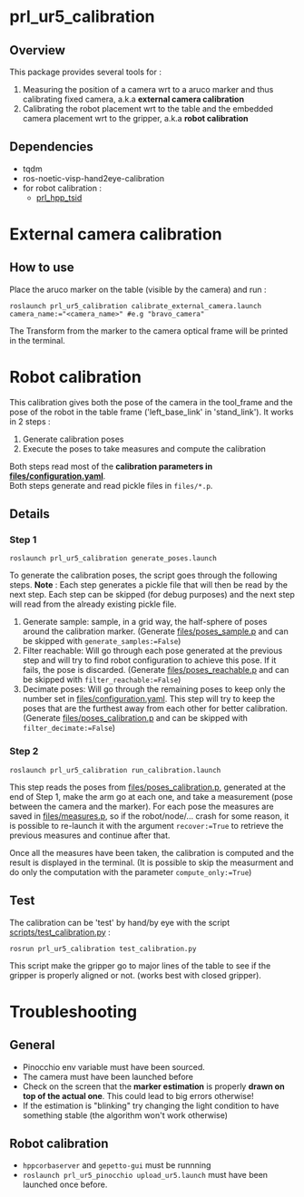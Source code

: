 prl_ur5_calibration
===

## Overview
This package provides several tools for :
1. Measuring the position of a camera wrt to a aruco marker and thus calibrating fixed camera, a.k.a **external camera calibration**
2. Calibrating the robot placement wrt to the table and the embedded camera placement wrt to the gripper, a.k.a **robot calibration**

## Dependencies
* tqdm
* ros-noetic-visp-hand2eye-calibration
* for robot calibration :
    * [prl_hpp_tsid](https://github.com/inria-paris-robotic-lab/prl_hpp_tsid)

# External camera calibration
## How to use
Place the aruco marker on the table (visible by the camera) and run :
```
roslaunch prl_ur5_calibration calibrate_external_camera.launch camera_name:="<camera_name>" #e.g "bravo_camera"
```
The Transform from the marker to the camera optical frame will be printed in the terminal.

# Robot calibration
This calibration gives both the pose of the camera in the tool_frame and the pose of the robot in the table frame ('left_base_link' in 'stand_link').
It works in 2 steps :
1. Generate calibration poses
2. Execute the poses to take measures and compute the calibration

Both steps read most of the **calibration parameters in [files/configuration.yaml](files/configuration.yaml)**.  
Both steps generate and read pickle files in `files/*.p`.

## Details
### Step 1
```
roslaunch prl_ur5_calibration generate_poses.launch
```
To generate the calibration poses, the script goes through the following steps.
**Note** : Each step generates a pickle file that will then be read by the next step. Each step can be skipped (for debug purposes) and the next step will read from the already existing pickle file.

1. Generate sample: sample, in a grid way, the half-sphere of poses around the calibration marker.
    (Generate [files/poses_sample.p](files/poses_sample.p) and can be skipped with `generate_samples:=False`)
2. Filter reachable: Will go through each pose generated at the previous step and will try to find robot configuration to achieve this pose. If it fails, the pose is discarded.
    (Generate [files/poses_reachable.p](files/poses_reachable.p) and can be skipped with `filter_reachable:=False`)
3. Decimate poses: Will go through the remaining poses to keep only the number set in [files/configuration.yaml](files/configuration.yaml). This step will try to keep the poses that are the furthest away from each other for better calibration.
    (Generate [files/poses_calibration.p](files/poses_calibration.p) and can be skipped with `filter_decimate:=False`)

### Step 2
```
roslaunch prl_ur5_calibration run_calibration.launch
```
This step reads the poses from [files/poses_calibration.p](files/poses_calibration.p), generated at the end of Step 1, make the arm go at each one, and take a measurement (pose between the camera and the marker). For each pose the measures are saved in [files/measures.p](files/measures.p), so if the robot/node/... crash for some reason, it is possible to re-launch it with the argument `recover:=True` to retrieve the previous measures and continue after that.

Once all the measures have been taken, the calibration is computed and the result is displayed in the terminal.
    (It is possible to skip the measurment and do only the computation with the parameter `compute_only:=True`)

## Test
The calibration can be 'test' by hand/by eye with the script [scripts/test_calibration.py](scripts/test_calibration.py) :
```
rosrun prl_ur5_calibration test_calibration.py
```
This script make the gripper go to major lines of the table to see if the gripper is properly aligned or not. (works best with closed gripper).

# Troubleshooting
## General
* Pinocchio env variable must have been sourced.
* The camera must have been launched before
* Check on the screen that the **marker estimation** is properly **drawn on top of the actual one**. This could lead to big errors otherwise!
* If the estimation is "blinking" try changing the light condition to have something stable (the algorithm won't work otherwise)

## Robot calibration
* `hppcorbaserver` and `gepetto-gui` must be runnning
* `roslaunch prl_ur5_pinocchio upload_ur5.launch` must have been launched once before.
